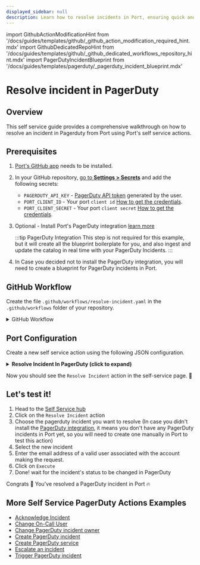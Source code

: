 ```yaml
---
displayed_sidebar: null
description: Learn how to resolve incidents in Port, ensuring quick and effective issue management for seamless operations.
---
```


import GithubActionModificationHint from '/docs/guides/templates/github/_github_action_modification_required_hint.mdx'
import GithubDedicatedRepoHint from '/docs/guides/templates/github/_github_dedicated_workflows_repository_hint.mdx'
import PagerDutyIncidentBlueprint from '/docs/guides/templates/pagerduty/_pagerduty_incident_blueprint.mdx'

# Resolve incident in PagerDuty

## Overview
This self service guide provides a comprehensive walkthrough on how to resolve an incident in Pagerduty from Port using Port's self service actions.

## Prerequisites
1. [Port's GitHub app](https://github.com/apps/getport-io) needs to be installed.
2. In your GitHub repository, [go to **Settings > Secrets**](https://docs.github.com/en/actions/security-guides/using-secrets-in-github-actions#creating-secrets-for-a-repository) and add the following secrets:
   - `PAGERDUTY_API_KEY` - [PagerDuty API token](https://support.atlassian.com/atlassian-account/docs/manage-api-tokens-for-your-atlassian-account) generated by the user.
   - `PORT_CLIENT_ID` - Your port `client id` [How to get the credentials](https://docs.getport.io/build-your-software-catalog/sync-data-to-catalog/api/#find-your-port-credentials).
   - `PORT_CLIENT_SECRET` - Your port `client secret` [How to get the credentials](https://docs.getport.io/build-your-software-catalog/sync-data-to-catalog/api/#find-your-port-credentials).
3. Optional - Install Port's PagerDuty integration [learn more](https://docs.getport.io/build-your-software-catalog/sync-data-to-catalog/incident-management/pagerduty)

	:::tip PagerDuty Integration
	This step is not required for this example, but it will create all the blueprint boilerplate for you, and also ingest and update the catalog in real time with your PagerDuty Incidents.
	:::

4. In Case you decided not to install the PagerDuty integration, you will need to create a blueprint for PagerDuty incidents in Port.

<PagerDutyIncidentBlueprint/>

## GitHub Workflow

Create the file `.github/workflows/resolve-incident.yaml` in the `.github/workflows` folder of your repository.

<GithubDedicatedRepoHint/>

<details>
<summary>GitHub Workflow</summary>

```yaml showLineNumbers title = "resolve-incident.yaml"
name: Resolve Incident In PagerDuty
on:
  workflow_dispatch:
    inputs:
      from:
        description: The email address of a valid user associated with the account making the request.
        required: true
        type: string
      port_context:
        required: true
        description: includes blueprint, run ID, and entity identifier from Port.

jobs:
  resolve_incident:
    runs-on: ubuntu-latest
    steps:
      
      - name: Log Executing Request to Resolve Incident
        uses: port-labs/port-github-action@v1
        with:
          clientId: ${{ secrets.PORT_CLIENT_ID }}
          clientSecret: ${{ secrets.PORT_CLIENT_SECRET }}
          baseUrl: https://api.getport.io
          operation: PATCH_RUN
          runId: ${{fromJson(inputs.port_context).run_id}}
          logMessage: "About to make a request to pagerduty..."

      - name: Request to Resolve Incident
        id: resolve_incident
        uses: fjogeleit/http-request-action@v1
        with:
          url: 'https://api.pagerduty.com/incidents'
          method: 'PUT'
          customHeaders: '{"Content-Type": "application/json", "Accept": "application/vnd.pagerduty+json;version=2", "Authorization": "Token token=${{ secrets.PAGERDUTY_API_KEY }}", "From": "${{ github.event.inputs.from }}"}'
          data: >-
              {
                "incidents": [
                  {
                    "id": "${{fromJson(inputs.port_context).entity}}",
                    "type": "incident_reference",
                    "status": "resolved"
                  }
                ]
              }

      - name: Log Before Processing Incident Response
        uses: port-labs/port-github-action@v1
        with:
          clientId: ${{ secrets.PORT_CLIENT_ID }}
          clientSecret: ${{ secrets.PORT_CLIENT_SECRET }}
          baseUrl: https://api.getport.io
          operation: PATCH_RUN
          runId: ${{fromJson(inputs.port_context).run_id}}
          logMessage: "Getting incident object from response received ..."

      - name: Log Before Upserting Entity
        uses: port-labs/port-github-action@v1
        with:
          clientId: ${{ secrets.PORT_CLIENT_ID }}
          clientSecret: ${{ secrets.PORT_CLIENT_SECRET }}
          baseUrl: https://api.getport.io
          operation: PATCH_RUN
          runId: ${{fromJson(inputs.port_context).run_id}}
          logMessage: "Reporting the updated incident back to port ..."

      - name: UPSERT Entity
        uses: port-labs/port-github-action@v1
        with:
          identifier: "${{ fromJson(steps.resolve_incident.outputs.response).incidents[0].id }}"
          title: "${{ fromJson(steps.resolve_incident.outputs.response).incidents[0].title }}"
          blueprint: ${{fromJson(inputs.port_context).blueprint}}
          properties: |-
            {
              "status": "${{ fromJson(steps.resolve_incident.outputs.response).incidents[0].status }}",
              "url": "${{ fromJson(steps.resolve_incident.outputs.response).incidents[0].self }}",
              "urgency": "${{ fromJson(steps.resolve_incident.outputs.response).incidents[0].urgency }}",
              "responder": "${{ fromJson(steps.resolve_incident.outputs.response).incidents[0].assignments[0].assignee.summary}}",
              "escalation_policy": "${{ fromJson(steps.resolve_incident.outputs.response).incidents[0].escalation_policy.summary }}",
              "created_at": "${{ fromJson(steps.resolve_incident.outputs.response).incidents[0].created_at }}",
              "updated_at": "${{ fromJson(steps.resolve_incident.outputs.response).incidents[0].updated_at }}"
            }
          relations: "${{ toJson(fromJson(inputs.port_context).relations) }}"
          clientId: ${{ secrets.PORT_CLIENT_ID }}
          clientSecret: ${{ secrets.PORT_CLIENT_SECRET }}
          baseUrl: https://api.getport.io
          operation: UPSERT
          runId: ${{fromJson(inputs.port_context).run_id}}

      - name: Log After Upserting Entity
        uses: port-labs/port-github-action@v1
        with:
          clientId: ${{ secrets.PORT_CLIENT_ID }}
          clientSecret: ${{ secrets.PORT_CLIENT_SECRET }}
          baseUrl: https://api.getport.io
          operation: PATCH_RUN
          runId: ${{fromJson(inputs.port_context).run_id}}
          logMessage: "Entity upserting was successful ✅"
```
</details>

## Port Configuration

Create a new self service action using the following JSON configuration.

<details>
<summary><b> Resolve Incident In PagerDuty (click to expand) </b></summary>

<GithubActionModificationHint/>

```json showLineNumbers
{
  "identifier": "pagerdutyIncident_resolve_incident",
  "title": "Resolve Incident",
  "icon": "pagerduty",
  "description": "Resolve incident in pagerduty",
  "trigger": {
    "type": "self-service",
    "operation": "DAY-2",
    "userInputs": {
      "properties": {
        "from": {
          "icon": "User",
          "title": "From",
          "description": "User Email",
          "type": "string",
          "format": "user"
        }
      },
      "required": [],
      "order": [
        "from"
      ]
    },
    "blueprintIdentifier": "pagerdutyIncident"
  },
  "invocationMethod": {
    "type": "GITHUB",
    "org": "<GITHUB_ORG>",
    "repo": "<GITHUB_REPO>",
    "workflow": "resolve-incident.yaml",
    "workflowInputs": {
      "from": "{{.inputs.\"from\"}}",
      "port_context": {
        "blueprint": "{{.action.blueprint}}",
        "entity": "{{.entity.identifier}}",
        "run_id": "{{.run.id}}",
        "relations": "{{.entity.relations}}"
      }
    },
    "reportWorkflowStatus": true
  },
  "requiredApproval": false,
  "publish": true
}
```
</details>

Now you should see the `Resolve Incident` action in the self-service page. 🎉

## Let's test it!

1. Head to the [Self Service hub](https://app.getport.io/self-serve)
2. Click on the `Resolve Incident` action
3. Choose the pagerduty incident you want to resolve (In case you didn't install the [PagerDuty integration](https://docs.getport.io/build-your-software-catalog/sync-data-to-catalog/incident-management/pagerduty), it means you don't have any PagerDuty incidents in Port yet, so you will need to create one manually in Port to test this action)
4. Select the new incident
5. Enter the email address of a valid user associated with the account making the request.
6. Click on `Execute`
7. Done! wait for the incident's status to be changed in PagerDuty

Congrats 🎉 You've resolved a PagerDuty incident in Port 🔥

## More Self Service PagerDuty Actions Examples
- [Acknowledge Incident](https://docs.getport.io/actions-and-automations/setup-backend/github-workflow/examples/PagerDuty/acknowledge-incident)
- [Change On-Call User](https://docs.getport.io/actions-and-automations/setup-backend/github-workflow/examples/PagerDuty/change-on-call-user)
- [Change PagerDuty incident owner](https://docs.getport.io/actions-and-automations/setup-backend/github-workflow/examples/PagerDuty/change-pagerduty-incident-owner)
- [Create PagerDuty incident](https://docs.getport.io/actions-and-automations/setup-backend/github-workflow/examples/PagerDuty/create-pagerduty-incident)
- [Create PagerDuty service](https://docs.getport.io/actions-and-automations/setup-backend/github-workflow/examples/PagerDuty/create-pagerduty-service)
- [Escalate an incident](https://docs.getport.io/actions-and-automations/setup-backend/github-workflow/examples/PagerDuty/escalate-an-incident)
- [Trigger PagerDuty incident](https://docs.getport.io/actions-and-automations/setup-backend/github-workflow/examples/PagerDuty/trigger-pagerduty-incident)
